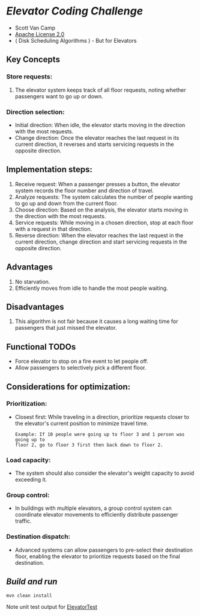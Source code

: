 # *Elevator Coding Challenge*
*  Scott Van Camp
*  [Apache License 2.0](https://github.com/googleapis/googleapis/blob/master/LICENSE)
*  ( Disk Scheduling Algorithms ) - But for Elevators

## Key Concepts
### Store requests:
1. The elevator system keeps track of all floor requests, noting whether passengers want to go up or down.
### Direction selection:
   * Initial direction: When idle, the elevator starts moving in the direction with the most requests.
   * Change direction: Once the elevator reaches the last request in its current direction, it reverses and starts servicing requests in the opposite direction.
## Implementation steps:
1. Receive request:
   When a passenger presses a button, the elevator system records the floor number and direction of travel.
2. Analyze requests:
   The system calculates the number of people wanting to go up and down from the current floor.
3. Choose direction:
   Based on the analysis, the elevator starts moving in the direction with the most requests.
4. Service requests:
   While moving in a chosen direction, stop at each floor with a request in that direction.
5. Reverse direction:
   When the elevator reaches the last request in the current direction, change direction and start servicing requests in the opposite direction.
## Advantages
1. No starvation.
2. Efficiently moves from idle to handle the most people waiting. 
## Disadvantages
1. This algorithm is not fair because it causes a long waiting time for passengers that just missed the elevator.
## Functional TODOs
* Force elevator to stop on a fire event to let people off. 
* Allow passengers to selectively pick a different floor.
## Considerations for optimization:
### Prioritization:
*  Closest first: While traveling in a direction, prioritize requests closer to the elevator's current position to minimize travel time.
   ```
   Example: If 10 people were going up to floor 3 and 1 person was going up to
   floor 2, go to floor 3 first then back down to floor 2.
   ```
### Load capacity:
* The system should also consider the elevator's weight capacity to avoid exceeding it.
### Group control:
* In buildings with multiple elevators, a group control system can coordinate elevator movements to efficiently distribute passenger traffic.
### Destination dispatch:
* Advanced systems can allow passengers to pre-select their destination floor, enabling the elevator to prioritize requests based on the final destination. 

## *Build and run*
```
mvn clean install
```
Note unit test output for [ElevatorTest](https://github.com/svc8675309/elevator/blob/main/src/test/java/com/svc/elevator/ElevatorTest.java)
